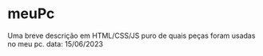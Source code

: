 # meuPc
Uma breve descrição em HTML/CSS/JS puro de quais peças foram usadas no meu pc. data: 15/06/2023

